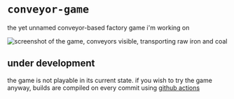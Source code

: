 # `conveyor-game`

the yet unnamed conveyor-based factory game i'm working on

![screenshot of the game, conveyors visible, transporting raw iron and coal](./misc/screenshot.png)

## under development

the game is not playable in its current state. if you wish to try the game anyway, builds are compiled on every commit using [github actions](https://github.com/manen/conveyor-game/actions)

